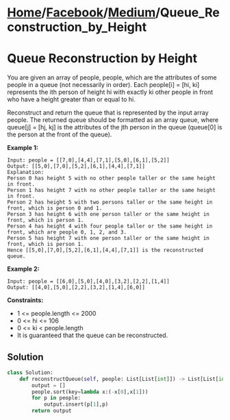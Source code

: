 # [Home](./../..)/[Facebook](./..)/[Medium](./)/Queue_Reconstruction_by_Height
<h1>Queue Reconstruction by Height</h1>

<p>
You are given an array of people, people, which are the attributes of some people in a queue (not necessarily in order). Each people[i] = [hi, ki] represents the ith person of height hi with exactly ki other people in front who have a height greater than or equal to hi.
</p>
<p>
Reconstruct and return the queue that is represented by the input array people. The returned queue should be formatted as an array queue, where queue[j] = [hj, kj] is the attributes of the jth person in the queue (queue[0] is the person at the front of the queue).
</p>

<b>Example 1:</b>

    Input: people = [[7,0],[4,4],[7,1],[5,0],[6,1],[5,2]]
    Output: [[5,0],[7,0],[5,2],[6,1],[4,4],[7,1]]
    Explanation:
    Person 0 has height 5 with no other people taller or the same height in front.
    Person 1 has height 7 with no other people taller or the same height in front.
    Person 2 has height 5 with two persons taller or the same height in front, which is person 0 and 1.
    Person 3 has height 6 with one person taller or the same height in front, which is person 1.
    Person 4 has height 4 with four people taller or the same height in front, which are people 0, 1, 2, and 3.
    Person 5 has height 7 with one person taller or the same height in front, which is person 1.
    Hence [[5,0],[7,0],[5,2],[6,1],[4,4],[7,1]] is the reconstructed queue.
      
<b>Example 2:</b>

    Input: people = [[6,0],[5,0],[4,0],[3,2],[2,2],[1,4]]
    Output: [[4,0],[5,0],[2,2],[3,2],[1,4],[6,0]]

<b>Constraints:</b>

- 1 <= people.length <= 2000
- 0 <= hi <= 106
- 0 <= ki < people.length
- It is guaranteed that the queue can be reconstructed.

<h2>Solution</h2>

```python
class Solution:
    def reconstructQueue(self, people: List[List[int]]) -> List[List[int]]:
        output = []
        people.sort(key=lambda x:(-x[0],x[1]))
        for p in people:
            output.insert(p[1],p)
        return output
```
